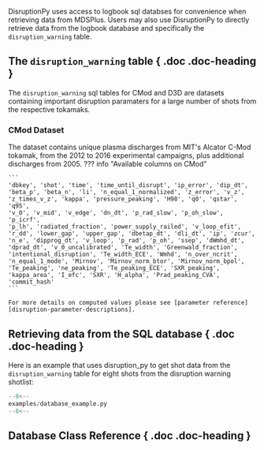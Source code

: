 DisruptionPy uses access to logbook sql databses for convenience when retrieving data from MDSPlus. Users may also use DisruptionPy to directly retrieve data from the logbook database and specifically the `disruption_warning` table.

## The `disruption_warning` table { .doc .doc-heading }
The `disruption_warning` sql tables for CMod and D3D are datasets containing important disruption paramaters for a large number of shots from the respective tokamaks.

### CMod Dataset
The dataset contains unique plasma discharges from MIT's Alcator C-Mod tokamak, from the 2012 to 2016 experimental campaigns, plus additional discharges from 2005.
??? info "Available columns on CMod"

	```
	'dbkey', 'shot', 'time', 'time_until_disrupt', 'ip_error', 'dip_dt',
	'beta_p', 'beta_n', 'li', 'n_equal_1_normalized', 'z_error', 'v_z',
	'z_times_v_z', 'kappa', 'pressure_peaking', 'H98', 'q0', 'qstar', 'q95',
	'v_0', 'v_mid', 'v_edge', 'dn_dt', 'p_rad_slow', 'p_oh_slow', 'p_icrf',
	'p_lh', 'radiated_fraction', 'power_supply_railed', 'v_loop_efit',
	'r_dd', 'lower_gap', 'upper_gap', 'dbetap_dt', 'dli_dt', 'ip', 'zcur',
	'n_e', 'dipprog_dt', 'v_loop', 'p_rad', 'p_oh', 'ssep', 'dWmhd_dt',
	'dprad_dt', 'v_0_uncalibrated', 'Te_width', 'Greenwald_fraction',
	'intentional_disruption', 'Te_width_ECE', 'Wmhd', 'n_over_ncrit',
	'n_equal_1_mode', 'Mirnov', 'Mirnov_norm_btor', 'Mirnov_norm_bpol',
	'Te_peaking', 'ne_peaking', 'Te_peaking_ECE', 'SXR_peaking',
	'kappa_area', 'I_efc', 'SXR', 'H_alpha', 'Prad_peaking_CVA',
	'commit_hash'
	```

	For more details on computed values please see [parameter reference][disruption-parameter-descriptions].

## Retrieving data from the SQL database { .doc .doc-heading }
Here is an example that uses disruption_py to get shot data from the `disruption_warning` table
for eight shots from the disruption warning shotlist:
```python
--8<--
examples/database_example.py
--8<--
```

## Database Class Reference { .doc .doc-heading }

<!-- ::: disruption_py.databases.database
    handler: python
	options:
	  heading_level: 2
	  show_root_heading: false
	  show_root_toc_entry: false
	  filters: ["!^_[^_]"] -->
        
